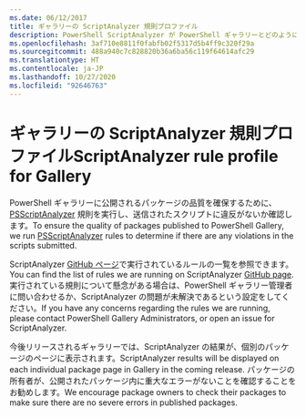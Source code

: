 ```yaml
---
ms.date: 06/12/2017
title: ギャラリーの ScriptAnalyzer 規則プロファイル
description: PowerShell ScriptAnalyzer が PowerShell ギャラリーとどのように統合されるかについて説明します。
ms.openlocfilehash: 3af710e8811f0fabfb02f5317d5b4ff9c320f29a
ms.sourcegitcommit: 488a940c7c828820b36a6ba56c119f64614afc29
ms.translationtype: HT
ms.contentlocale: ja-JP
ms.lasthandoff: 10/27/2020
ms.locfileid: "92646763"
---
```

# <a name="scriptanalyzer-rule-profile-for-gallery"></a><span data-ttu-id="c5f6c-103">ギャラリーの ScriptAnalyzer 規則プロファイル</span><span class="sxs-lookup"><span data-stu-id="c5f6c-103">ScriptAnalyzer rule profile for Gallery</span></span>

<span data-ttu-id="c5f6c-104">PowerShell ギャラリーに公開されるパッケージの品質を確保するために、[PSScriptAnalyzer](https://github.com/PowerShell/PSScriptAnalyzer) 規則を実行し、送信されたスクリプトに違反がないか確認します。</span><span class="sxs-lookup"><span data-stu-id="c5f6c-104">To ensure the quality of packages published to PowerShell Gallery, we run [PSScriptAnalyzer](https://github.com/PowerShell/PSScriptAnalyzer) rules to determine if there are any violations in the scripts submitted.</span></span>

<span data-ttu-id="c5f6c-105">ScriptAnalyzer [GitHub ページ](https://github.com/PowerShell/PSScriptAnalyzer/blob/development/Engine/Settings/PSGallery.psd1)で実行されているルールの一覧を参照できます。</span><span class="sxs-lookup"><span data-stu-id="c5f6c-105">You can find the list of rules we are running on ScriptAnalyzer [GitHub page](https://github.com/PowerShell/PSScriptAnalyzer/blob/development/Engine/Settings/PSGallery.psd1).</span></span>
<span data-ttu-id="c5f6c-106">実行されている規則について懸念がある場合は、PowerShell ギャラリー管理者に問い合わせるか、ScriptAnalyzer の問題が未解決であるという設定をしてください。</span><span class="sxs-lookup"><span data-stu-id="c5f6c-106">If you have any concerns regarding the rules we are running, please contact PowerShell Gallery Administrators, or open an issue for ScriptAnalyzer.</span></span>

<span data-ttu-id="c5f6c-107">今後リリースされるギャラリーでは、ScriptAnalyzer の結果が、個別のパッケージのページに表示されます。</span><span class="sxs-lookup"><span data-stu-id="c5f6c-107">ScriptAnalyzer results will be displayed on each individual package page in Gallery in the coming release.</span></span> <span data-ttu-id="c5f6c-108">パッケージの所有者が、公開されたパッケージ内に重大なエラーがないことを確認することをお勧めします。</span><span class="sxs-lookup"><span data-stu-id="c5f6c-108">We encourage package owners to check their packages to make sure there are no severe errors in published packages.</span></span>
